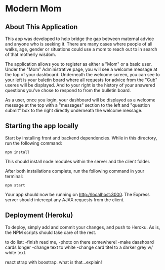 # Modern Mom 

## About This Application

This app was developed to help bridge the gap between maternal advice and anyone who is seeking it. There are many cases where people of all walks, age, gender or situations could use a mom to reach out to in search of that motherly wisdom. 

The application allows you to register as either a "Mom" or a basic user. Under the "Mom" Administrative page, you will see a welcome message at the top of your dashboard.  Underneath the welcome screen, you can see to your left is your buletin board where all requests for advice from the "Cub" useres will be displayed. And to your right is the history of your answered questions you've chose to respond to from the bulletin board.

As a user, once you login, your dashboard will be displayed as a welcome message at the top with a "messages" section to the left and "question submit" box to the right directly underneath the welcome message. 

## Starting the app locally

Start by installing front and backend dependencies. While in this directory, run the following command:

```
npm install
```

This should install node modules within the server and the client folder.

After both installations complete, run the following command in your terminal:

```
npm start
```

Your app should now be running on <http://localhost:3000>. The Express server should intercept any AJAX requests from the client.

## Deployment (Heroku)

To deploy, simply add and commit your changes, and push to Heroku. As is, the NPM scripts should take care of the rest.


to do list: 
-finish read me, 
-photo on there somewhere!
-make daashoard cards longer
-change text to white
-change card titel to a darker grey w/ white text.

react strap with boostrap. what is that...explain!